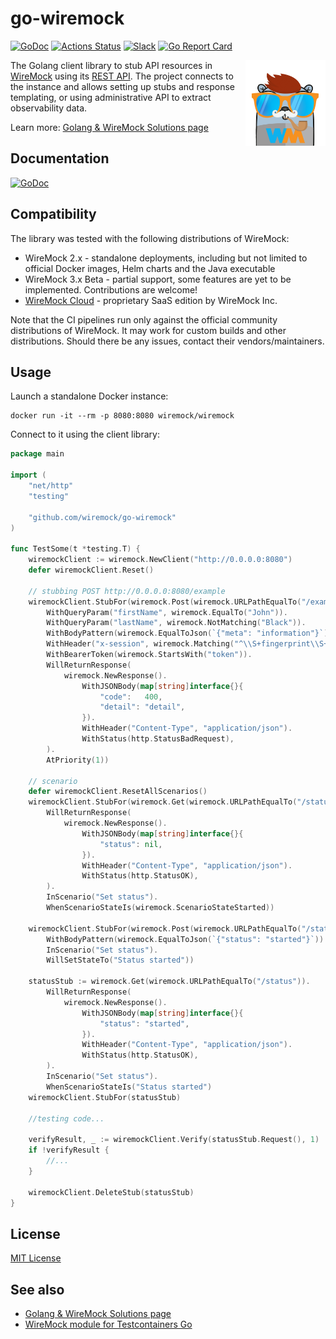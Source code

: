 # go-wiremock

[![GoDoc](https://godoc.org/github.com/wiremock/go-wiremock?status.svg)](http://godoc.org/github.com/wiremock/go-wiremock)
[![Actions Status](https://github.com/wiremock/go-wiremock/workflows/build/badge.svg)](https://github.com/wiremock/go-wiremock/actions?query=workflow%3Abuild)
[![Slack](https://img.shields.io/badge/slack.wiremock.org-%23wiremock—go-brightgreen?style=flat&logo=slack)](https://slack.wiremock.org/)
[![Go Report Card](https://goreportcard.com/badge/github.com/wiremock/go-wiremock)](https://goreportcard.com/report/github.com/wiremock/go-wiremock)

<a href="https://go.wiremock.org" target="_blank">
    <img width="128px" align="right" src="docs/images/logo/logo.png" alt="Go WireMock Logo"/>
</a>

The Golang client library to stub API resources in [WireMock](https://wiremock.org) using its
[REST API](https://wiremock.org/docs/api/).
The project connects to the instance and allows
setting up stubs and response templating,
or using administrative API to extract observability data.

Learn more: [Golang & WireMock Solutions page]( https://wiremock.org/docs/solutions/golang/)

## Documentation

[![GoDoc](https://godoc.org/github.com/wiremock/go-wiremock?status.svg)](http://godoc.org/github.com/wiremock/go-wiremock)

## Compatibility

The library was tested with the following distributions
of WireMock:

- WireMock 2.x - standalone deployments, including but not limited to official Docker images, Helm charts and the Java executable
- WireMock 3.x Beta - partial support, some features are
  yet to be implemented. Contributions are welcome!
- [WireMock Cloud](https://www.wiremock.io/product) -
  proprietary SaaS edition by WireMock Inc.

Note that the CI pipelines run only against the official community distributions of WireMock.
It may work for custom builds and other distributions.
Should there be any issues, contact their vendors/maintainers.

## Usage

Launch a standalone Docker instance:

```shell
docker run -it --rm -p 8080:8080 wiremock/wiremock
```

Connect to it using the client library:

```go
package main

import (
    "net/http"
    "testing"

    "github.com/wiremock/go-wiremock"
)

func TestSome(t *testing.T) {
    wiremockClient := wiremock.NewClient("http://0.0.0.0:8080")
    defer wiremockClient.Reset()

    // stubbing POST http://0.0.0.0:8080/example
    wiremockClient.StubFor(wiremock.Post(wiremock.URLPathEqualTo("/example")).
        WithQueryParam("firstName", wiremock.EqualTo("John")).
        WithQueryParam("lastName", wiremock.NotMatching("Black")).
        WithBodyPattern(wiremock.EqualToJson(`{"meta": "information"}`)).
        WithHeader("x-session", wiremock.Matching("^\\S+fingerprint\\S+$")).
        WithBearerToken(wiremock.StartsWith("token")).
        WillReturnResponse(
            wiremock.NewResponse().
                WithJSONBody(map[string]interface{}{
                    "code":   400,
                    "detail": "detail",
                }).
                WithHeader("Content-Type", "application/json").
                WithStatus(http.StatusBadRequest),
        ).
        AtPriority(1))

    // scenario
    defer wiremockClient.ResetAllScenarios()
    wiremockClient.StubFor(wiremock.Get(wiremock.URLPathEqualTo("/status")).
        WillReturnResponse(
            wiremock.NewResponse().
                WithJSONBody(map[string]interface{}{
                    "status": nil,
                }).
                WithHeader("Content-Type", "application/json").
                WithStatus(http.StatusOK),
        ).
        InScenario("Set status").
        WhenScenarioStateIs(wiremock.ScenarioStateStarted))

    wiremockClient.StubFor(wiremock.Post(wiremock.URLPathEqualTo("/state")).
        WithBodyPattern(wiremock.EqualToJson(`{"status": "started"}`)).
        InScenario("Set status").
        WillSetStateTo("Status started"))

    statusStub := wiremock.Get(wiremock.URLPathEqualTo("/status")).
        WillReturnResponse(
            wiremock.NewResponse().
                WithJSONBody(map[string]interface{}{
                    "status": "started",
                }).
                WithHeader("Content-Type", "application/json").
                WithStatus(http.StatusOK),
        ).
        InScenario("Set status").
        WhenScenarioStateIs("Status started")
    wiremockClient.StubFor(statusStub)

    //testing code...

    verifyResult, _ := wiremockClient.Verify(statusStub.Request(), 1)
    if !verifyResult {
        //...
    }

    wiremockClient.DeleteStub(statusStub)
}
```

## License

[MIT License](./LICENSE)

## See also

- [Golang & WireMock Solutions page]( https://wiremock.org/docs/solutions/golang/)
- [WireMock module for Testcontainers Go](https://wiremock.org/docs/solutions/testcontainers/)
